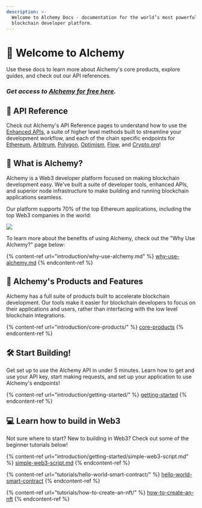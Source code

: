 ```yaml
---
description: >-
  Welcome to Alchemy Docs - documentation for the world’s most powerful
  blockchain developer platform.
---
```


# 👋 Welcome to Alchemy

Use these docs to learn more about Alchemy's core products, explore guides, and check out our API references.

### _Get access to_ [_Alchemy for free here_](https://alchemy.com/?r=e68b2f77-7fc7-4ef7-8e9c-cdfea869b9b5)_._

## 📖 API Reference

Check out Alchemy's API Reference pages to understand how to use the [Enhanced APIs](broken-reference), a suite of higher level methods built to streamline your development workflow, and each of the chain specific endpoints for [Ethereum](apis/ethereum/), [Arbitrum](apis/arbitrum/), [Polygon](apis/polygon-api/), [Optimism](apis/optimism-api.md), [Flow](https://app.gitbook.com/o/-MB5OnTtI\_5pcZn7v2wm/s/-Mbe-myfcwH3hjIraizf/), and [Crypto.org](https://app.gitbook.com/o/-MB5OnTtI\_5pcZn7v2wm/s/-MR6M26d7HiK3wpCRH-V/)!

## 🤷 What is Alchemy?

Alchemy is a Web3 developer platform focused on making blockchain development easy. We've built a suite of developer tools, enhanced APIs, and superior node infrastructure to make building and running blockchain applications seamless.

Our platform supports 70% of the top Ethereum applications, including the top Web3 companies in the world:

![](<.gitbook/assets/Screen Shot 2021-11-23 at 11.40.16 AM.png>)

To learn more about the benefits of using Alchemy, check out the "Why Use Alchemy?" page below:

{% content-ref url="introduction/why-use-alchemy.md" %}
[why-use-alchemy.md](introduction/why-use-alchemy.md)
{% endcontent-ref %}

## 🎁 Alchemy's Products and Features

Alchemy has a full suite of products built to accelerate blockchain development. Our tools make it easier for blockchain developers to focus on their applications and users, rather than interfacing with the low level blockchain integrations.

{% content-ref url="introduction/core-products/" %}
[core-products](introduction/core-products/)
{% endcontent-ref %}

## 🛠 Start Building!

Get set up to use the Alchemy API in under 5 minutes. Learn how to get and use your API key, start making requests, and set up your application to use Alchemy's endpoints!

{% content-ref url="introduction/getting-started/" %}
[getting-started](introduction/getting-started/)
{% endcontent-ref %}

## 💻 Learn how to build in Web3

Not sure where to start? New to building in Web3? Check out some of the beginner tutorials below!

{% content-ref url="introduction/getting-started/simple-web3-script.md" %}
[simple-web3-script.md](introduction/getting-started/simple-web3-script.md)
{% endcontent-ref %}

{% content-ref url="tutorials/hello-world-smart-contract/" %}
[hello-world-smart-contract](tutorials/hello-world-smart-contract/)
{% endcontent-ref %}

{% content-ref url="tutorials/how-to-create-an-nft/" %}
[how-to-create-an-nft](tutorials/how-to-create-an-nft/)
{% endcontent-ref %}
